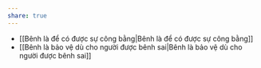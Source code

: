```yaml
---
share: true
---
```

- [[Bênh là để có được sự công bằng|Bênh là để có được sự công bằng]]
- [[Bênh là bảo vệ dù cho người được bênh sai|Bênh là bảo vệ dù cho người được bênh sai]]
